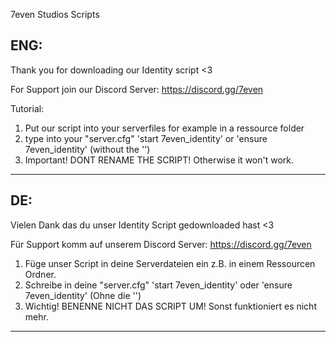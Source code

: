 7even Studios Scripts

ENG:
--------

Thank you for downloading our Identity script <3

For Support join our Discord Server: https://discord.gg/7even

Tutorial:

1. Put our script into your serverfiles for example in a ressource folder
2. type into your "server.cfg" 'start 7even_identity' or 'ensure 7even_identity' (without the '')
3. Important! DONT RENAME THE SCRIPT! Otherwise it won't work.

--------



DE:
--------

Vielen Dank das du unser Identity Script gedownloaded hast <3

Für Support komm auf unserem Discord Server: https://discord.gg/7even

1. Füge unser Script in deine Serverdateien ein z.B. in einem Ressourcen Ordner.
2. Schreibe in deine "server.cfg" 'start 7even_identity' oder 'ensure 7even_identity' (Ohne die '')
3. Wichtig! BENENNE NICHT DAS SCRIPT UM! Sonst funktioniert es nicht mehr.

--------
